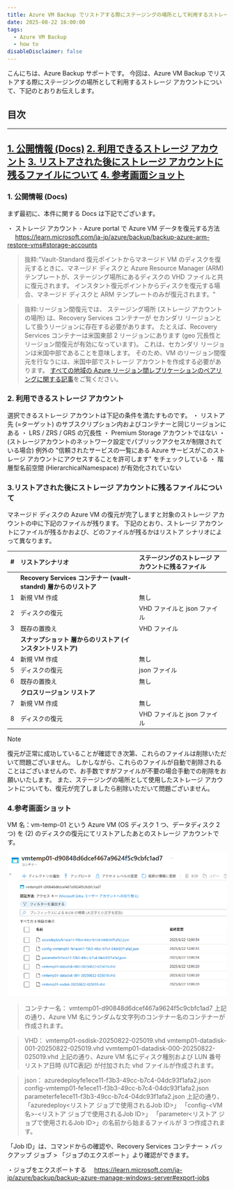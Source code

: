 ```yaml
---
title: Azure VM Backup でリストアする際にステージングの場所として利用するストレージ アカウントについて
date: 2025-08-22 16:00:00
tags:
  - Azure VM Backup
  - how to
disableDisclaimer: false
---
```


<!-- more -->
こんにちは、Azure Backup サポートです。
今回は、Azure VM Backup でリストアする際にステージングの場所として利用するストレージ アカウントについて、下記のとおりお伝えします。


## 目次
-----------------------------------------------------------
[1. 公開情報 (Docs)](#1)
[2. 利用できるストレージ アカウント](#2)
[3. リストアされた後にストレージ アカウントに残るファイルについて](#3)
[4. 参考画面ショット](#4)
-----------------------------------------------------------

### <a id="1"></a>1. 公開情報 (Docs)
まず最初に、本件に関する Docs は下記でございます。

・ ストレージ アカウント - Azure portal で Azure VM データを復元する方法
　 https://learn.microsoft.com/ja-jp/azure/backup/backup-azure-arm-restore-vms#storage-accounts

> 抜粋:"Vault-Standard 復元ポイントからマネージド VM のディスクを復元するときに、マネージド ディスクと Azure Resource Manager (ARM) テンプレートが、ステージング場所にあるディスクの VHD ファイルと共に復元されます。 インスタント復元ポイントからディスクを復元する場合、マネージド ディスクと ARM テンプレートのみが復元されます。"

> 抜粋:リージョン間復元では、 ステージング場所 (ストレージ アカウントの場所) は、Recovery Services コンテナーが セカンダリ リージョンとして扱うリージョンに存在する必要があります。 たとえば、Recovery Services コンテナーは米国東部 2 リージョンにあります (geo 冗長性とリージョン間復元が有効になっています)。 これは、セカンダリ リージョンは米国中部であることを意味します。 そのため、VM のリージョン間復元を行なうには、米国中部でストレージ アカウントを作成する必要があります。
[すべての地域の Azure リージョン間レプリケーションのペアリングに関する記事](https://learn.microsoft.com/ja-jp/azure/availability-zones/cross-region-replication-azure)をご覧ください。


### <a id="2"></a>2. 利用できるストレージ アカウント
選択できるストレージ アカウントは下記の条件を満たすものです。
・ リストア先 (=ターゲット) のサブスクリプション内およびコンテナーと同じリージョンにある
・ LRS / ZRS / GRS の冗長性
・ Premium Storage アカウントではない
・ (ストレージアカウントのネットワーク設定でパブリックアクセスが制限されている場合) 例外の "信頼されたサービスの一覧にある Azure サービスがこのストレージ アカウントにアクセスすることを許可します" をチェックしている
・ 階層型名前空間 (HierarchicalNamespace) が有効化されていない

### <a id="3"></a>3.リストアされた後にストレージ アカウントに残るファイルについて
マネージド ディスクの Azure VM の復元が完了しますと対象のストレージ アカウントの中に下記のファイルが残ります。
下記のとおり、ストレージ アカウントにファイルが残るかおよび、どのファイルが残るかはリストア シナリオによって異なります。


| # | リストアシナリオ | ステージングのストレージ アカウントに残るファイル |
| :--- | :--- |:--- |
||**Recovery Services コンテナー (vault-standrd) 層からのリストア**||
| 1 |新規 VM 作成| 無し |
| 2 | ディスクの復元| VHD ファイルと json ファイル |
| 3 | 既存の置換え| VHD ファイル |
||**スナップショット 層からのリストア (インスタントリストア)**||
| 4 |新規 VM 作成| 無し |
| 5 | ディスクの復元|  json ファイル |
| 6 |既存の置換え| 無し |
||**クロスリージョン リストア**||
| 7 | 新規 VM 作成| 無し |
| 8 |ディスクの復元|  VHD ファイルと json ファイル |

> [!NOTE]
> 復元が正常に成功していることが確認でき次第、これらのファイルは削除いただいて問題ございません。
> しかしながら、これらのファイルが自動で削除されることはございませんので、お手数ですがファイルが不要の場合手動での削除をお願いいたします。
> また、ステージングの場所として使用したストレージ アカウントについても、復元が完了しましたら削除いただいて問題ございません。

### <a id="4"></a>4.参考画面ショット
 VM 名：vm-temp-01 という Azure VM (OS ディスク 1 つ、データディスク 2 つ) を (2) のディスクの復元にてリストアしたあとのストレージ アカウントです。
 

 ![](./RestoreStagingStorageAccount/RestoreStagingStorageAccount_01.png)

> コンテナー名：
> vmtemp01-d90848d6dcef467a9624f5c9cbfc1ad7
> 上記の通り、Azure VM 名にランダムな文字列のコンテナー名のコンテナーが作成されます。

> VHD：
> vmtemp01-osdisk-20250822-025019.vhd
> vmtemp01-datadisk-001-20250822-025019.vhd
> vvmtemp01-datadisk-000-20250822-025019.vhd
> 上記の通り、Azure VM 名にディスク種別および LUN 番号リストア日時 (UTC表記) が付加された vhd ファイルが作成されます。

> json：
> azuredeployfe1ece11-f3b3-49cc-b7c4-04dc93f1afa2.json
> config-vmtemp01-fe1ece11-f3b3-49cc-b7c4-04dc93f1afa2.json
> parameterfe1ece11-f3b3-49cc-b7c4-04dc93f1afa2.json
> 上記の通り、
> 「azuredeploy<リストア ジョブで使用されるJob ID>」
> 「config-<VM 名>-<リストア ジョブで使用されるJob ID>」
> 「parameter<リストア ジョブで使用されるJob ID>」の名前から始まるファイルが 3 つ作成されます。

「Job ID」は、コマンドからの確認や、Recovery Services コンテナー > バックアップ ジョブ > 「ジョブのエクスポート」より確認ができます。

・ジョブをエクスポートする
　https://learn.microsoft.com/ja-jp/azure/backup/backup-azure-manage-windows-server#export-jobs
